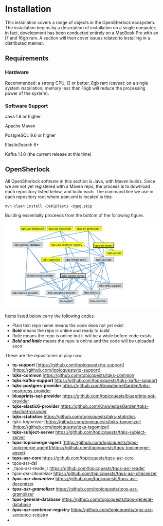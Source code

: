 # Installation

This installation covers a range of objects in the OpenSherlock ecosystem. The installation begins by a description of installation on a single computer; in fact, development has been conducted entirely on a MacBook Pro with an i7 and 16gb ram. A section will then cover issues related to installing in a distributed manner.

## Requirements

### Hardware

Recommended: a strong CPU, i3 or better, 8gb ram \(caveat: on a single system installation, memory less than 16gb will reduce the processing power of the system\).

### Software Support

Java 1.8 or higher

Apache Maven

PostgreSQL 9.6 or higher

ElasticSearch 6+

Kafka 1.1.0 \(the current release at this time\)

## OpenSherlock

All OpenSherlock software in this section is Java, with Maven builds. Since we are not yet registered with a Maven repo, the process is to download each repository listed below, and build each. The command line we use in each repository root where pom.xml is located is this:

```text
mvn clean install -DskipTests -Dgpg.skip
```

Building essentially proceeds from the bottom of the following figure.

![Software Dependencies](.gitbook/assets/dependencies.jpg)

  
Items listed below carry the following codes:

* Plain text repo name means the code does not yet exist
* **Bold** means the repo is online and ready to build
* _Italic_ means the repo is online but it will be a while before code exists
* _**Bold and Italic**_ means the repo is online and the code will be uploaded soon

These are the repositories in play now

* **tq-support** [https://github.com/topicquests/tq-support](https://github.com/topicquests/tq-support) 
* **tqks-common** [https://github.com/topicquests/tqks-common
  ](https://github.com/topicquests/tqks-common
  )
* **tqks-kafka-support** [https://github.com/topicquests/tqks-kafka-support
  ](https://github.com/topicquests/tqks-kafka-support
  )
* **tqks-postgres-provider** [https://github.com/KnowledgeGarden/tqks-postgress-provider
  ](https://github.com/KnowledgeGarden/tqks-postgress-provider
  )
* **blueprints-sql-provider** [https://github.com/topicquests/blueprints-sql-provider
  ](https://github.com/topicquests/blueprints-sql-provider
  )
* **tqks-elastic6-provider** [https://github.com/KnowledgeGarden/tqks-elastic6-provider
  ](https://github.com/KnowledgeGarden/tqks-elastic6-provider
  )
* **tqks-statistics** [https://github.com/topicquests/tqks-statistics
  ](https://github.com/topicquests/tqks-statistics
  )
* _tqks-tagomizer_ [https://github.com/topicquests/tqks-tagomizer](https://github.com/topicquests/tqks-tagomizer)
* **tqks-subject-server** [https://github.com/topicquests/tqks-subject-server
  ](https://github.com/topicquests/tqks-subject-server
  )
* **tqos-topicmerge-agent** [https://github.com/topicquests/tqos-topicmerge-agent](https://github.com/topicquests/tqos-topicmerge-agent)
* **tqos-asr-core** [https://github.com/topicquests/tqos-asr-core
  ](https://github.com/topicquests/tqos-asr-core
  )
* tqos-asr-dsl
* _tqos-asr-reade_r [https://github.com/topicquests/tqos-asr-reader
  ](https://github.com/topicquests/tqos-asr-reader
  )
* _tqos-asr-citeomizer_ [https://github.com/topicquests/tqos-asr-citeomizer
  ](https://github.com/topicquests/tqos-asr-citeomizer
  )
* _**tqos-asr-documizer**_ [https://github.com/topicquests/tqos-asr-documizer
  ](https://github.com/topicquests/tqos-asr-documizer
  )
* _**tqos-asr-gramolizer**_ [https://github.com/topicquests/tqos-asr-gramolizer
  ](https://github.com/topicquests/tqos-asr-gramolizer
  )
* **tqos-general-database** [https://github.com/topicquests/tqos-general-database
  ](https://github.com/topicquests/tqos-general-database
  )
* _**tqos-asr-sentence-registry**_ [https://github.com/topicquests/tqos-asr-sentence-registry
  ](https://github.com/topicquests/tqos-asr-sentence-registry
  )
* 


